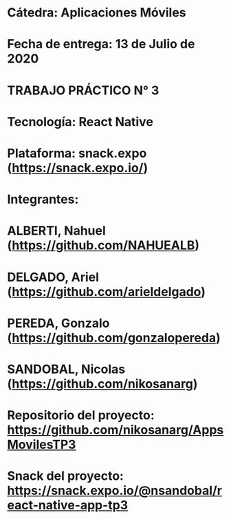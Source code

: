 # Cátedra: Aplicaciones Móviles
# Fecha de entrega: 13 de Julio de 2020

# TRABAJO PRÁCTICO N° 3
# Tecnología: React Native
# Plataforma: snack.expo (https://snack.expo.io/)

# Integrantes:
# ALBERTI, Nahuel (https://github.com/NAHUEALB)
# DELGADO, Ariel (https://github.com/arieldelgado)
# PEREDA, Gonzalo (https://github.com/gonzalopereda)
# SANDOBAL, Nicolas (https://github.com/nikosanarg)

# Repositorio del proyecto: https://github.com/nikosanarg/AppsMovilesTP3
# Snack del proyecto: https://snack.expo.io/@nsandobal/react-native-app-tp3